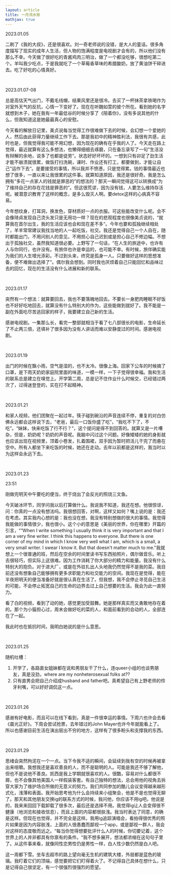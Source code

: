 ```yaml
---
layout: article
title: 一月流水账
mathjax: true
---
```


2023.01.05   

二刷了《我的大叔》，还是很喜欢。刘一奇老师说的没错，是大人的童话。很多角度描写了现实的成年人生活，但人物的饱满程度是电视剧才会有的，所以他们没有那么不幸。今天做了很好吃的青酱鸡肉三明治，做了一个都没吃够，很想吃第二个。羊叫我少吃点，于是我就吃了一个草莓香草味的希腊酸奶，放了黄油饼干碎进去。吃了好吃的心情真好。  

&nbsp;

2023.01.07-08  

总是高估天气出门，不戴毛线帽，结果风里还是很冷。去买了一杯抹茶拿铁喝作为对室外天气的反抗，心情一下变好了。现在在听魏如萱的彼个所在。看到她的名字就想到木子，她在我有一年最低谷的时候分享了《陪着你》，没有多说其他的什么，但我知道这是她最最真心的安慰。  

今天看的解放日记里，美贞说每当觉得工作很难做下去的时候，会幻想一个爱她的人，然后由此获得力量继续工作下去。那是我初中的精神胜利法，我很有共感，此时也是，但我觉得我可能不用幻想，因为现在的确有在乎我的人了。今天走在路上觉得，最近就算有这么多想法，也懒得细细去琢磨，只在备忘录写了一句”生活没有辩解的余地，说多了也都是徒劳“。状态好好坏坏的。一想到只有卯足了劲生活才能不崩溃就很累，做饭打扫洗碗，课时、作业还有打工，都要做到，才能让自己“运作下去“。是要接受的事情，所以我并不愤懑，只是觉得累。钱的事情最近也想了很多，一直以来让我很累的这件事。就算知道原因，我还是很好奇。我是怎么拥有“多花一点家人的钱就是罪恶的”的想法的？那天一瞬间觉得这可以转换成“为了维持自己的存在花钱是罪恶的”。但这很荒谬，因为没有钱，人要怎么维持存活呢。被潜意识教育了这样的概念，是多么毁灭人啊。要detox这样的心病真不容易。  

今年想纹身，打耳洞，换发色，穿材质好一点的衣服。可这些能改变什么呢。会不会像琦貞发现自己烫头发只是无用功一样？现在的悲观程度也很像美贞说的，“就算我在首尔出生，我的生活应该也会和现在差不多“。今年也要和孤独继续相处了，羊羊常常建议我找当地的人一起吃饭，社交。我还是觉得自己一个人自在，随时都能出门，不用问别人的意见，不用担心自己迟到或是担心自己不修边幅。不想出于孤独社交，虽然我知道很必要。上野写了一句话，“在人生的旅途中，也许有人与你同行，也许没有。有旅伴也许是幸运的，也可能不幸。有时候，旅伴确实能为我们的人生增光添彩。不过到头来，终究是孤身一人。只要做好这样的思想准备，便不难做出选择了“。偶尔我会想到。同时我也厌烦着自己只能回忆和品味过去的回忆，现在的生活没有什么进展和新的联系。

&nbsp;

2023.01.17  

突然有一个想法：就算要回去，我也不要落魄地回去。不要长一身肥肉睡眠不好饭也不好好吃地回去，就算没有什么特别大的作为，这些能做到就好了。我不能是一副在外面吃尽苦逃回家的样子，我要建立自己新的生活。  
  
感谢电视剧。一集那么长，看完一整部就相当于看了七八部很长的电影，生命延长了不止两三倍，还填补了很多因为没有人讲话而难以安静度过的时间。感谢电视剧。

&nbsp;

2023.01.19  

出门的时候在飘小雨，空气是湿的，也不太冷。很像上海。回家下公车的时候摘了口罩，是下雨天奶奶家庭院里面的味道，一模一样，一下子觉得很幸福。我和生活的联系总是建立在嗅觉上。开学第二周，总是记不住作业什么时候交，已经错过两次了，过得迷登登的，实在打不起精神。

&nbsp;

2023.01.21  

和家人视频，他们团聚在一起过年。筷子碰到碗沿的声音连续不停，重复的对白仿佛永远都会这样说下去，“老爸，最后一口饭你盛了吃”，“我吃不下了，不吃”。“妹妹，快来吃饭了行不行？“，这个提问是得不到回答的。就算又是一片嘈杂，但是，奶奶呢？奶奶的声音呢。我脑中闪过这个问题。好像矮矮的她的身影就也应该出现在视频里，顶着小卷发，扎着围裙，双手因为暂时把活儿干完了而悬在空中。所有人都坐下来吃饭的时候，她还在走动。去年以前都是这样的，我当时以为这样会永远下去。

&nbsp;

2023.01.23

23:51

刚做完明天中午要吃的便当，终于烧出了会反光的照烧三文鱼。

今天破冰环节，同学问我以后打算做什么。我说我不知道，我还在想。他很惊讶，问：你真的一点没有想法吗。我很想回答，对啊，这样又如何？嘴上说的是：我还在考虑。其实我内心想的是：我也没在想，我没有特别想做的很大的事情。我觉得我能做的事情很少，我也很小。这个小的意思是《美丽的世界，你在哪里》开篇的引言，““When I write something I usually think it is very important and that I am a very fine writer. I think this happens to everyone. But there is one corner of my mind in which I know very well what I am, which is a small, a very small writer. I swear I know it. But that doesn't matter much to me."我就想上一个很普通的班，然后在空余的时间里读书写东西拍照片，偶尔做音乐。听上去很轻巧，但实际上这很难。因为工作消耗了你大部分的精力和能量。我没有什么特别大的抱负。对于进大厂，或是在外驻扎出人头地我仍然觉得不是我的菜。我目前还没有想象自己能够拥有更多求职能力和社交能力的空间。我现在是觉得，能在半夜把明天的便当准备好就是很认真在生活了。但我想，我不会停止寻觅自己生活的可能，不会停止拓宽自己的生命的边界去过上自己想要的生活。我会为此一直努力。

看了白的视频，看到了动的她，感觉更加受鼓舞。她是那样真实而又勇敢地存在着的。那个为小猫担心过，周末会做好吃的菜的人，和面前看到的会动的人，全部连在了一起。

我此时也在抵抗时间，我明白她说的是什么意思。

&nbsp;

2023.01.25

随机吐槽：
1. 开学了，各路直女姐妹都在说和男朋友干了什么，连queer小组的也谈男朋友，真是没劲，where are my nonheterosexual folks at??
2. 只有直男会把自己介绍成husband and father吧。真希望自己有上野老师的伶牙利嘴，可以好好调侃这一点。

&nbsp;

2023.01.26  

感谢有好电影，而且可以在线下看到，真是一件很幸运的事情。下周六也许会去看《晨光正好》。下周会尝试抢票，去年错过的John Mayer也许今年就能看上了。所以也感谢目前生活在演出层出不穷的地方，这样有了很多盼头和支撑我的东西。

&nbsp;

2023.01.29  

思绪会突然拘泥在一个一点。当下令我不适的瞬间，会延续到我有空的时候再被拿出来咀嚼。我想我还是喜欢善良的人，而不是聪明的人。可能是我还不够了解他，但也不是说他不善良。凯西是我上学期就很喜欢的人。很酷，容易对什么都很不屑，也不会像其他美国人一样假装客套。有自己独特的想法，总会用他的视角去拆穿大家为了维护场合所做的无意义的努力。我们共同参加的酷儿会议变得越来越形式化，浅薄和表面。我开始思考他为什么会持续来小组聚会，他是不是也觉得无聊了。那天和其他朋友交换ig的联系方式的时候，我问他，你应该不用ig吧。他说是的，我来来回回下载卸载了很多次，最后还是选择不用。我觉得ig让人会变得很不健康（地浏览和接收信息），而且上面的内容都很肤浅。我当时表达了同意，的确是这样。但现在也觉得，并不完全是这样。我用ig追踪演唱会，看拍得很优秀的照片如果是因为内容肤浅，上面的人很愚蠢而鄙视一个app，或是鄙视一群人，我会对这样的态度敬而远之。“每当你觉得想要批评什么人的时候，你切要记着，这个世界上的人并非都具有你禀有的条件。“我不想多展开，想法都浓缩在这句句子里了。从这件事来看，就像同性恋男性仍是男性一样，白人性少数仍然是白人吧。  

这一周都下雪。坐车去超市的路上望向毫无生机的建筑大楼，外层都是蓝色的玻璃。我盯着它们的顶端，感觉要把它们盯得着火了。不记得自己具体在想什么，只是记得自己很坚定，有一个很强烈很强烈的愿望。

